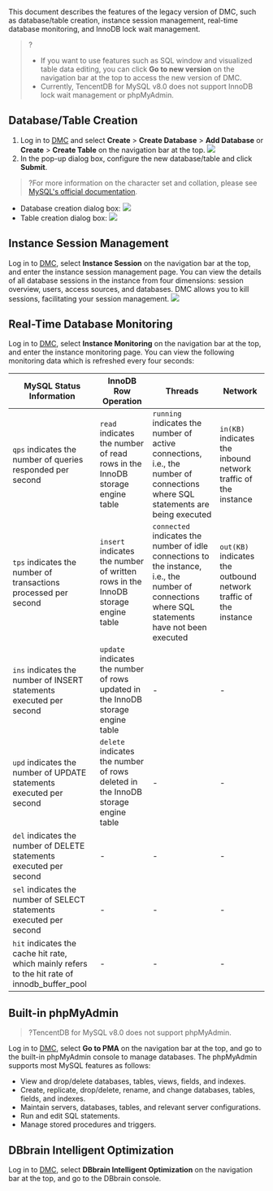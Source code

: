 This document describes the features of the legacy version of DMC, such as database/table creation, instance session management, real-time database monitoring, and InnoDB lock wait management.
>?
>- If you want to use features such as SQL window and visualized table data editing, you can click **Go to new version** on the navigation bar at the top to access the new version of DMC.
>- Currently, TencentDB for MySQL v8.0 does not support InnoDB lock wait management or phpMyAdmin.

## Database/Table Creation
1. Log in to [DMC](https://bj-dmc.cloud.tencent.com/v2/qcloudLogin/login) and select **Create** > **Create Database** > **Add Database** or **Create** > **Create Table** on the navigation bar at the top.
![](https://main.qcloudimg.com/raw/899520a477489601623a73558b9d5718.png)
2. In the pop-up dialog box, configure the new database/table and click **Submit**.
>?For more information on the character set and collation, please see [MySQL's official documentation](https://dev.mysql.com/doc/).
>
 - Database creation dialog box:
![](https://main.qcloudimg.com/raw/3d894dd9ca840274ce66321a84089d00.png)
 - Table creation dialog box:
![](https://main.qcloudimg.com/raw/4423064c24df9f0b083fec5281b428c7.png)

## Instance Session Management
Log in to [DMC](https://bj-dmc.cloud.tencent.com/v2/qcloudLogin/login), select **Instance Session** on the navigation bar at the top, and enter the instance session management page. You can view the details of all database sessions in the instance from four dimensions: session overview, users, access sources, and databases.
DMC allows you to kill sessions, facilitating your session management.
![](https://main.qcloudimg.com/raw/0c16ea83442b6c61f2d237f95b60e768.png)

## Real-Time Database Monitoring
Log in to [DMC](https://bj-dmc.cloud.tencent.com/v2/qcloudLogin/login), select **Instance Monitoring** on the navigation bar at the top, and enter the instance monitoring page. You can view the following monitoring data which is refreshed every four seconds:

|MySQL Status Information | InnoDB Row Operation | Threads | Network|
|---|---|---|---|
|`qps` indicates the number of queries responded per second | `read` indicates the number of read rows in the InnoDB storage engine table | `running` indicates the number of active connections, i.e., the number of connections where SQL statements are being executed | `in(KB)` indicates the inbound network traffic of the instance|
|`tps` indicates the number of transactions processed per second | `insert` indicates the number of written rows in the InnoDB storage engine table | `connected` indicates the number of idle connections to the instance, i.e., the number of connections where SQL statements have not been executed | `out(KB)` indicates the outbound network traffic of the instance|
|`ins` indicates the number of INSERT statements executed per second | `update` indicates the number of rows updated in the InnoDB storage engine table | - | - |
|`upd` indicates the number of UPDATE statements executed per second | `delete` indicates the number of rows deleted in the InnoDB storage engine table | - | - |
|`del` indicates the number of DELETE statements executed per second | - | - | - |
|`sel` indicates the number of SELECT statements executed per second | - | - | - |
|`hit` indicates the cache hit rate, which mainly refers to the hit rate of innodb_buffer_pool | - | - |- |



## Built-in phpMyAdmin
>?TencentDB for MySQL v8.0 does not support phpMyAdmin.
>
Log in to [DMC](https://bj-dmc.cloud.tencent.com/v2/qcloudLogin/login), select **Go to PMA** on the navigation bar at the top, and go to the built-in phpMyAdmin console to manage databases. The phpMyAdmin supports most MySQL features as follows:
- View and drop/delete databases, tables, views, fields, and indexes.
- Create, replicate, drop/delete, rename, and change databases, tables, fields, and indexes.
- Maintain servers, databases, tables, and relevant server configurations.
- Run and edit SQL statements.
- Manage stored procedures and triggers.

## DBbrain Intelligent Optimization
Log in to [DMC](https://bj-dmc.cloud.tencent.com/v2/qcloudLogin/login), select **DBbrain Intelligent Optimization** on the navigation bar at the top, and go to the DBbrain console.


